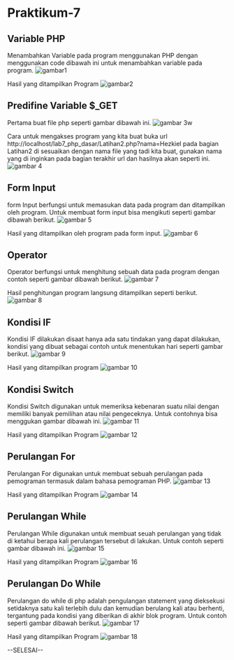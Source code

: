 # Praktikum-7
## Variable PHP
Menambahkan Variable pada program menggunakan PHP dengan menggunakan code dibawah ini untuk menambahkan variable pada program.
![gambar1](screenshot/phpdasar.png)
<br>

Hasil yang ditampilkan Program
![gambar2](screenshot/Belajarphpdasar.png)
<br>

## Predifine Variable $_GET
Pertama buat file php seperti gambar dibawah ini.
![gambar 3](screenshot/predifine.png)w
<br>

Cara untuk mengakses program yang kita buat buka url http://localhost/lab7_php_dasar/Latihan2.php?nama=Hezkiel pada bagian Latihan2 di sesuaikan dengan nama file yang tadi kita buat, gunakan nama yang di inginkan pada bagian terakhir url dan hasilnya akan seperti ini.
![gambar 4](screenshot/Predifineoutput.png)
<br>

## Form Input
form Input berfungsi untuk memasukan data pada program dan ditampilkan oleh program. Untuk membuat form input bisa mengikuti seperti gambar dibawah berikut.
![gambar 5](screenshot/forminput.png)
<br>

Hasil yang ditampilkan oleh program pada form input.
![gambar 6](screenshot/FormInputoutput.png)
<br>

## Operator
Operator berfungsi untuk menghitung sebuah data pada program dengan contoh seperti gambar dibawah berikut.
![gambar 7](screenshot/Operator.png)
<br>

Hasil penghitungan program langsung ditampilkan seperti berikut.
![gambar 8](screenshot/Operatoroutput.png)
<br>

## Kondisi IF
Kondisi IF dilakukan disaat hanya ada satu tindakan yang dapat dilakukan, kondisi yang dibuat sebagai contoh untuk menentukan hari seperti gambar berikut.
![gambar 9](screenshot/KondisiIF.png)
<br>

Hasil yang ditampilkan program
![gambar 10](screenshot/KondisiIFoutput.png)
<br>

## Kondisi Switch
Kondisi Switch digunakan untuk memeriksa kebenaran suatu nilai dengan memiliki banyak pemilihan atau nilai pengeceknya. Untuk contohnya bisa menggukan gambar dibawah ini.
![gambar 11](screenshot/KondisiSwitch.png)
<br>

Hasil yang ditampilkan Program
![gambar 12](screenshot/KondisiSwitchoutput.png)
<br>

## Perulangan For
Perulangan For digunakan untuk membuat sebuah perulangan pada pemograman termasuk dalam bahasa pemograman PHP.
![gambar 13](screenshot/PerulanganFor.png)
<br>

Hasil yang ditampilkan Program
![gambar 14](screenshot/PerulanganForoutput.png)
<br>

## Perulangan While
Perulangan While digunakan untuk membuat seuah perulangan yang tidak di ketahui berapa kali perulangan tersebut di lakukan. Untuk contoh seperti gambar dibawah ini.
![gambar 15](screenshot/PerulanganWhile.png)
<br>

Hasil yang ditampilkan Program
![gambar 16](screenshot/PerulanganWhileoutput.png)
<br>

## Perulangan Do While
Perulangan do while di php adalah pengulangan statement yang dieksekusi setidaknya satu kali terlebih dulu dan kemudian berulang kali atau berhenti, tergantung pada kondisi yang diberikan di akhir blok program. Untuk contoh seperti gambar dibawah berikut.
![gambar 17](screenshot/PerulanganDoWhile.png)
<br>

Hasil yang ditampilkan Program
![gambar 18](screenshot/PerulanganWhileoutput.png)

--SELESAI--